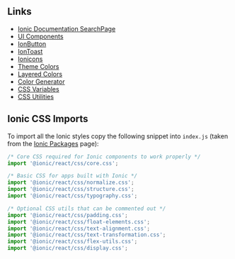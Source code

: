 ## Links

 * [Ionic Documentation SearchPage](https://ionicframework.com/docs)
 * [UI Components](https://ionicframework.com/docs/components)
 * [IonButton](https://ionicframework.com/docs/api/button)
 * [IonToast](https://ionicframework.com/docs/api/toast)
 * [Ionicons](https://ionicons.com/)
 * [Theme Colors](https://ionicframework.com/docs/theming/basics#colors)
 * [Layered Colors](https://ionicframework.com/docs/theming/colors#layered-colors)
 * [Color Generator](https://ionicframework.com/docs/theming/color-generator)
 * [CSS Variables](https://ionicframework.com/docs/theming/css-variables)
 * [CSS Utilities](https://ionicframework.com/docs/layout/css-utilities)

## Ionic CSS Imports

To import all the Ionic styles copy the following snippet into `index.js` (taken from the [Ionic Packages](https://ionicframework.com/docs/installation/cdn#css) page):

```js
/* Core CSS required for Ionic components to work properly */
import '@ionic/react/css/core.css';

/* Basic CSS for apps built with Ionic */
import '@ionic/react/css/normalize.css';
import '@ionic/react/css/structure.css';
import '@ionic/react/css/typography.css';

/* Optional CSS utils that can be commented out */
import '@ionic/react/css/padding.css';
import '@ionic/react/css/float-elements.css';
import '@ionic/react/css/text-alignment.css';
import '@ionic/react/css/text-transformation.css';
import '@ionic/react/css/flex-utils.css';
import '@ionic/react/css/display.css';
```
